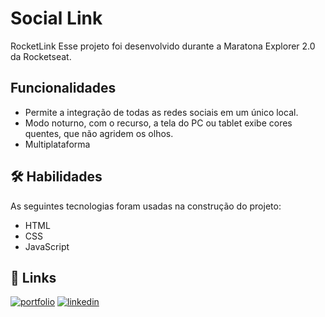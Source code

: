 
# Social Link
RocketLink Esse projeto foi desenvolvido durante a Maratona Explorer 2.0 da Rocketseat.

## Funcionalidades

- Permite a integração de todas as redes sociais em um único local.
- Modo noturno, com o recurso, a tela do PC ou tablet exibe cores quentes, que não agridem os olhos.
- Multiplataforma

## 🛠 Habilidades

As seguintes tecnologias foram usadas na construção do projeto:
- HTML
- CSS
- JavaScript

## 🔗 Links
[![portfolio](https://img.shields.io/badge/my_portfolio-000?style=for-the-badge&logo=ko-fi&logoColor=white)](https://github.com/leandrodemello)
[![linkedin](https://img.shields.io/badge/linkedin-0A66C2?style=for-the-badge&logo=linkedin&logoColor=white)](https://www.linkedin.com/in/leandro-mello-47a24823b/)


